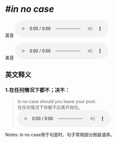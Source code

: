 # ***\#in no case*** 
英音
<audio src="./media/in no case1_AAC.aac" controls="controls"></audio>

美音
<audio src="./media/in no case2_AAC.aac" controls="controls"></audio>



  

英文释义
---
### 1.**在任何情况下都不；决不：**  

 > In no case should you leave your post.  
 > 在任何情况下你都不应离开岗位。    
<audio src="./media/9-case.aac" controls="controls"></audio>

Notes: in no case用于句首时，句子常用部分倒装语序。  

